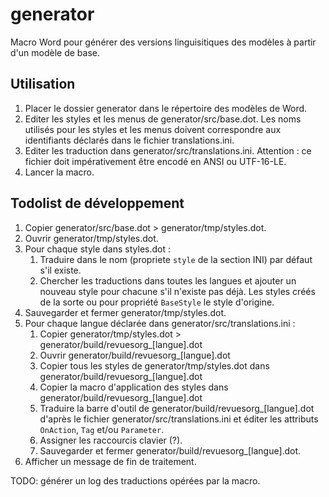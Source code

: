 # generator

Macro Word pour générer des versions linguisitiques des modèles à partir d'un modèle de base.

## Utilisation

1. Placer le dossier generator dans le répertoire des modèles de Word.
2. Editer les styles et les menus de generator/src/base.dot. Les noms utilisés pour les styles et les menus doivent correspondre aux identifiants déclarés dans le fichier translations.ini.
3. Editer les traduction dans generator/src/translations.ini. Attention : ce fichier doit impérativement être encodé en ANSI ou UTF-16-LE.
4. Lancer la macro.

## Todolist de développement

1. Copier generator/src/base.dot > generator/tmp/styles.dot.
2. Ouvrir generator/tmp/styles.dot.
3. Pour chaque style dans styles.dot :
    1. Traduire dans le nom (propriete `style` de la section INI) par défaut s'il existe.
    2. Chercher les traductions dans toutes les langues et ajouter un nouveau style pour chacune s'il n'existe pas déjà. Les styles créés de la sorte ou pour propriété `BaseStyle` le style d'origine.
4. Sauvegarder et fermer generator/tmp/styles.dot.
5. Pour chaque langue déclarée dans generator/src/translations.ini :
    1. Copier generator/tmp/styles.dot > generator/build/revuesorg_[langue].dot
    2. Ouvrir generator/build/revuesorg_[langue].dot
    3. Copier tous les styles de generator/tmp/styles.dot dans generator/build/revuesorg_[langue].dot
    4. Copier la macro d'application des styles dans generator/build/revuesorg_[langue].dot
    5. Traduire la barre d'outil de generator/build/revuesorg_[langue].dot d'après le fichier generator/src/translations.ini et éditer les attributs `OnAction`, `Tag` et/ou `Parameter`.
    6. Assigner les raccourcis clavier (?).
    7. Sauvegarder et fermer generator/build/revuesorg_[langue].dot.
6. Afficher un message de fin de traitement.

TODO: générer un log des traductions opérées par la macro.
